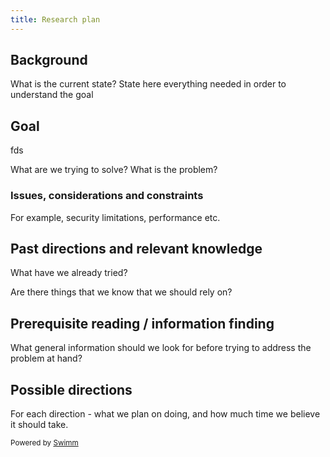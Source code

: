 ```yaml
---
title: Research plan
---
```

## Background

What is the current state? State here everything needed in order to understand the goal

## Goal

fds

What are we trying to solve? What is the problem?

### Issues, considerations and constraints

For example, security limitations, performance etc.

## Past directions and relevant knowledge

What have we already tried?

Are there things that we know that we should rely on?

## Prerequisite reading / information finding

What general information should we look for before trying to address the problem at hand?

## Possible directions

For each direction - what we plan on doing, and how much time we believe it should take.

<SwmMeta version="3.0.0" repo-id="Z2l0aHViJTNBJTNBVGFsLXRlc3QtcmVwbyUzQSUzQVRhbFBlcmV0elN3aW1t" repo-name="Tal-test-repo"><sup>Powered by [Swimm](http://localhost:5000/)</sup></SwmMeta>
